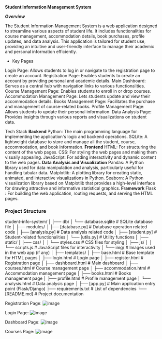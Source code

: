 **Student Information Management System**

***Overview***

The Student Information Management System is a web application designed to streamline various aspects of student life. It includes functionalities for course management, accommodation details, book purchases, profile updates, and data analysis. This application is tailored for student use, providing an intuitive and user-friendly interface to manage their academic and personal information efficiently.

- Key Pages

Login Page: Allows students to log in or navigate to the registration page to create an account.
Registration Page: Enables students to create an account by providing personal and academic details.
Main Dashboard: Serves as a central hub with navigation links to various functionalities.
Course Management Page: Enables students to enroll in or drop courses.
Accommodation Management Page: Lets students update and view their accommodation details.
Books Management Page: Facilitates the purchase and management of course-related books.
Profile Management Page: Allows students to update their personal information.
Data Analysis Page: Provides insights through various reports and visualizations on student data.


Tech Stack
**Backend**
Python: The main programming language for implementing the application's logic and backend operations.
SQLite: A lightweight database to store and manage all the student, course, accommodation, and book information.
**Frontend**
HTML: For structuring the content of the web pages.
CSS: For styling the web pages and making them visually appealing.
JavaScript: For adding interactivity and dynamic content to the web pages.
**Data Analysis and Visualization**
Pandas: A Python library used for data manipulation and analysis, particularly useful for handling tabular data.
Matplotlib: A plotting library for creating static, animated, and interactive visualizations in Python.
Seaborn: A Python visualization library based on Matplotlib that provides a high-level interface for drawing attractive and informative statistical graphics.
**Framework**
Flask : For building the web application, routing requests, and serving the HTML pages.

### Project Structure

student-info-system/
│
├── db/
│   └── database.sqlite  # SQLite database file
│
├── modules/
│   ├── [database.py]    # Database operation related code
│   ├── [analysis.py]    # Data analysis related code
│   ├── [student.py]     # Student-related functionalities
│   └── [utils.py]       # Utility functions
│
├── static/
│   ├── css/
│   │   └── styles.css   # CSS files for styling
│   ├── js/
│   │   └── scripts.js   # JavaScript files for interactivity
│   └── img/             # Images used in the web app (if any)
│
├── templates/
│   ├── base.html        # Base template for HTML pages
│   ├── login.html       # Login page
│   ├── register.html    # Registration page
│   ├── dashboard.html   # Main dashboard
│   ├── courses.html     # Course management page
│   ├── accommodation.html # Accommodation management page
│   ├── books.html       # Books management page
│   ├── profile.html     # Profile management page
│   └── analysis.html    # Data analysis page
│
├── [app.py]             # Main application entry point (Flask/Django)
├── requirements.txt     # List of dependencies
└── [README.md]          # Project documentation


Registration Page:
![image](https://github.com/Imanelakehal/Student_Management_System/assets/128871424/7872d4c3-7826-40ca-9ac5-208e4673f38d)

Login Page:
![image](https://github.com/Imanelakehal/Student_Management_System/assets/128871424/4121ab1d-b7ab-42de-9bf0-f37fb1e2ea95)

Dashboard Page:
![image](https://github.com/Imanelakehal/Student_Management_System/assets/128871424/ce66878f-1c03-4f77-9cfa-0c99ca55a747)

Courses Page:
![image](https://github.com/Imanelakehal/Student_Management_System/assets/128871424/fe7a4e44-b29c-4220-9484-1cdfd049a072)






